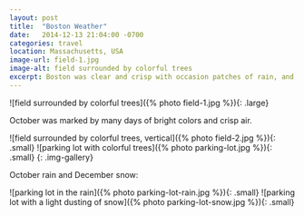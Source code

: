 ```yaml
---
layout: post
title:  "Boston Weather"
date:   2014-12-13 21:04:00 -0700
categories: travel
location: Massachusetts, USA
image-url: field-1.jpg
image-alt: field surrounded by colorful trees
excerpt: Boston was clear and crisp with occasion patches of rain, and then later, there was snow.
---
```

![field surrounded by colorful trees]({% photo field-1.jpg %}){: .large}

October was marked by many days of bright colors and crisp air.

![field surrounded by colorful trees, vertical]({% photo field-2.jpg %}){: .small}
![parking lot with colorful trees]({% photo parking-lot.jpg %}){: .small}
{: .img-gallery}

October rain and December snow:

![parking lot in the rain]({% photo parking-lot-rain.jpg %}){: .small}
![parking lot with a light dusting of snow]({% photo parking-lot-snow.jpg %}){: .small}

